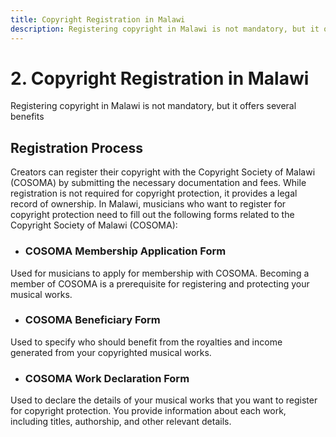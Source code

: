 ```yaml
---
title: Copyright Registration in Malawi
description: Registering copyright in Malawi is not mandatory, but it offers several benefits
---
```

# 2. Copyright Registration in Malawi

Registering copyright in Malawi is not mandatory, but it offers several benefits

## Registration Process

Creators can register their copyright with the Copyright Society of Malawi (COSOMA) by submitting the necessary documentation and fees. While registration is not required for copyright protection, it provides a legal record of ownership. In Malawi, musicians who want to register for copyright protection need to fill out the following forms related to the Copyright Society of Malawi (COSOMA):

- ### COSOMA Membership Application Form

Used for musicians to apply for membership with COSOMA. Becoming a member of COSOMA is a prerequisite for registering and protecting your musical works.

- ### COSOMA Beneficiary Form

Used to specify who should benefit from the royalties and income generated from your copyrighted musical works.

- ### COSOMA Work Declaration Form

Used to declare the details of your musical works that you want to register for copyright protection. You provide information about each work, including titles, authorship, and other relevant details.
